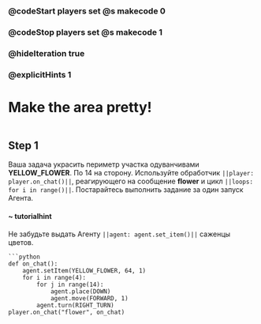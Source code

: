 ### @codeStart players set @s makecode 0
### @codeStop players set @s makecode 1

### @hideIteration true
### @explicitHints 1


# Make the area pretty!
```python
```

## Step 1
Ваша задача украсить периметр участка одуванчивами **YELLOW_FLOWER**. По 14  на сторону.
Используйте обработчик ``||player: player.on_chat()||``, реагирующего на сообщение **flower** и цикл ``||loops: for i in range()||``. Постарайтесь выполнить задание за один запуск Агента.

#### ~ tutorialhint 
Не забудьте выдать Агенту ``||agent: agent.set_item()||`` саженцы цветов. 


```ghost
```python
def on_chat():
    agent.setItem(YELLOW_FLOWER, 64, 1)
    for i in range(4):
        for j in range(14):
            agent.place(DOWN)
            agent.move(FORWARD, 1)
        agent.turn(RIGHT_TURN)
player.on_chat("flower", on_chat)
``` 
